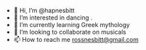 - 👋 Hi, I’m @hapnesbitt
- 👀 I’m interested in dancing .
- 🌱 I’m currently learning Greek mythology 
- 💞️ I’m looking to collaborate on musicals
- 📫 How to reach me rossnesbitt@gmail.com

<!---
hapnesbitt/hapnesbitt is a ✨ special ✨ repository because its `README.md` (this file) appears on your GitHub profile.
You can click the Preview link to take a look at your changes.
--->
